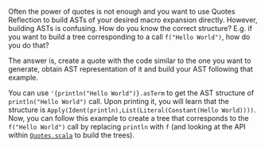 Often the power of quotes is not enough and you want to use Quotes Reflection to build ASTs of your desired macro expansion directly. However, building ASTs is confusing. How do you know the correct structure? E.g. if you want to build a tree corresponding to a call `f("Hello World")`, how do you do that?

The answer is, create a quote with the code similar to the one you want to generate, obtain AST representation of it and build your AST following that example.

You can use `'{println("Hello World")}.asTerm` to get the AST structure of `println("Hello World")` call. Upon printing it, you will learn that the structure is `Apply(Ident(println),List(Literal(Constant(Hello World))))`. Now, you can follow this example to create a tree that corresponds to the `f("Hello World")` call by replacing `println` with `f` (and looking at the API within [`Quotes.scala`](https://github.com/lampepfl/dotty/blob/master/library/src/scala/quoted/Quotes.scala) to build the trees).